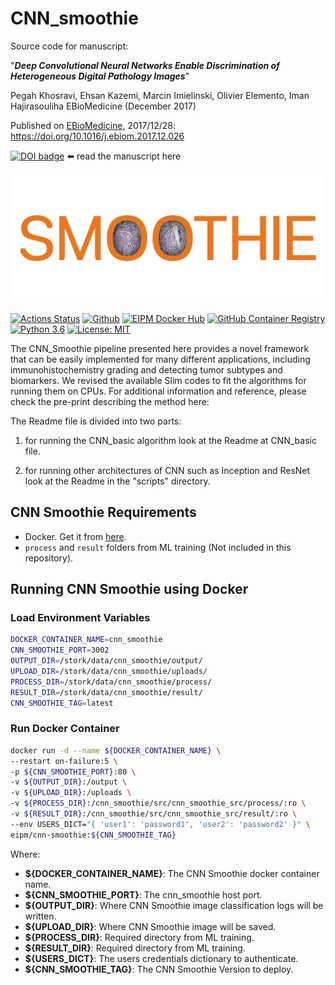 # CNN_smoothie

Source code for manuscript:

"***Deep Convolutional Neural Networks Enable Discrimination of Heterogeneous Digital Pathology Images***"

Pegah Khosravi, Ehsan Kazemi, Marcin Imielinski, Olivier Elemento, Iman Hajirasouliha
EBioMedicine (December 2017)

Published on [EBioMedicine](https://doi.org/10.1016/j.ebiom.2017.12.026), 2017/12/28:
https://doi.org/10.1016/j.ebiom.2017.12.026

[![DOI badge](https://zenodo.org/badge/doi/10.1016/j.ebiom.2017.12.026.svg)](https://doi.org/10.1016/j.ebiom.2017.12.026) ⬅️ read the manuscript here

![CNN Smoothie Logo](docs/images/logo.jpg)

[![Actions Status](https://github.com/eipm/cnn-smoothie/workflows/Docker/badge.svg)](https://github.com/eipm/cnn-smoothie/actions) [![Github](https://img.shields.io/badge/github-latest-green?style=flat&logo=github)](https://github.com/eipm/cnn-smoothie) [![EIPM Docker Hub](https://img.shields.io/badge/EIPM%20docker%20hub-latest-blue?style=flat&logo=docker)](https://hub.docker.com/repository/docker/eipm/cnn-smoothie) [![GitHub Container Registry](https://img.shields.io/badge/GitHub%20Container%20Registry-latest-blue?style=flat&logo=docker)](https://github.com/orgs/eipm/packages/container/package/cnn-smoothie) [![Python 3.6](https://img.shields.io/badge/python-3.6-blue.svg)](https://www.python.org/downloads/release/python-360/) [![License: MIT](https://img.shields.io/badge/License-MIT-yellow.svg)](https://opensource.org/licenses/MIT)

The CNN_Smoothie pipeline presented here provides a novel framework that can be easily implemented for many different applications, including immunohistochemistry grading and detecting tumor subtypes and biomarkers. We revised the available Slim codes to fit the algorithms for running them on CPUs. For additional information and reference, please check the pre-print describing the method here:

The Readme file is divided into two parts:

1) for running the CNN_basic algorithm look at the Readme at CNN_basic file.

2) for running other architectures of CNN such as Inception and ResNet look at the Readme in the "scripts" directory.

## CNN Smoothie Requirements

- Docker. Get it from [here](https://www.docker.com/).
- `process` and `result` folders from ML training (Not included in this repository).

## Running CNN Smoothie using Docker

### Load Environment Variables

```bash
DOCKER_CONTAINER_NAME=cnn_smoothie
CNN_SMOOTHIE_PORT=3002
OUTPUT_DIR=/stork/data/cnn_smoothie/output/
UPLOAD_DIR=/stork/data/cnn_smoothie/uploads/
PROCESS_DIR=/stork/data/cnn_smoothie/process/
RESULT_DIR=/stork/data/cnn_smoothie/result/
CNN_SMOOTHIE_TAG=latest
```

### Run Docker Container

```bash
docker run -d --name ${DOCKER_CONTAINER_NAME} \
--restart on-failure:5 \
-p ${CNN_SMOOTHIE_PORT}:80 \
-v ${OUTPUT_DIR}:/output \
-v ${UPLOAD_DIR}:/uploads \
-v ${PROCESS_DIR}:/cnn_smoothie/src/cnn_smoothie_src/process/:ro \
-v ${RESULT_DIR}:/cnn_smoothie/src/cnn_smoothie_src/result/:ro \
--env USERS_DICT="{ 'user1': 'password1', 'user2': 'password2' }" \
eipm/cnn-smoothie:${CNN_SMOOTHIE_TAG}
```

Where:

- **${DOCKER_CONTAINER_NAME}**: The CNN Smoothie docker container name.
- **${CNN_SMOOTHIE_PORT}**: The cnn_smoothie host port.
- **${OUTPUT_DIR}**: Where CNN Smoothie image classification logs will be written.
- **${UPLOAD_DIR}**: Where CNN Smoothie image will be saved.
- **${PROCESS_DIR}**: Required directory from ML training.
- **${RESULT_DIR}**: Required directory from ML training.
- **${USERS_DICT}**: The users credentials dictionary to authenticate.
- **${CNN_SMOOTHIE_TAG}**: The CNN Smoothie Version to deploy.